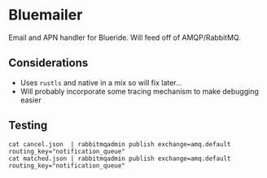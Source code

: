 # Bluemailer

Email and APN handler for Blueride. Will feed off of AMQP/RabbitMQ.

## Considerations
- Uses `rustls` and native in a mix so will fix later...
- Will probably incorporate some tracing mechanism to make debugging easier

## Testing
```
cat cancel.json  | rabbitmqadmin publish exchange=amq.default routing_key="notification_queue"
cat matched.json | rabbitmqadmin publish exchange=amq.default routing_key="notification_queue"
```